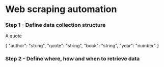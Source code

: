 # Web scraping automation

### Step 1 - Define data collection structure

A quote

{
    "author": "string",
    "quote": "string",
    "book": "string",
    "year": "number"
}

### Step 2 - Define where, how and when to retrieve data